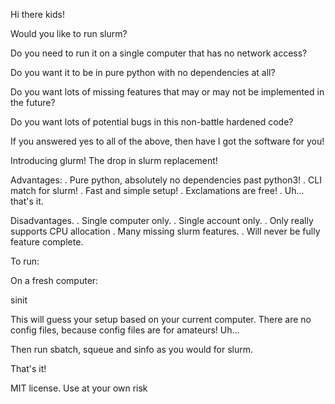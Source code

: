 
Hi there kids! 

Would you like to run slurm?

Do you need to run it on a single computer that has no network access? 

Do you want it to be in pure python with no dependencies at all? 

Do you want lots of missing features that may or may not be implemented in the future?

Do you want lots of potential bugs in this non-battle hardened code?

If you answered yes to all of the above, then have I got the software for you!

Introducing glurm! The drop in slurm replacement!

Advantages:
. Pure python, absolutely no dependencies past python3!
. CLI match for slurm!
. Fast and simple setup!
. Exclamations are free!
. Uh... that's it.

Disadvantages.
. Single computer only.
. Single account only.
. Only really supports CPU allocation
. Many missing slurm features.
. Will never be fully feature complete.

To run:

On a fresh computer:

sinit 

This will guess your setup based on your current computer. There are no config files, because config files are for amateurs! Uh...

Then run sbatch, squeue and sinfo as you would for slurm.

That's it! 

MIT license. Use at your own risk
